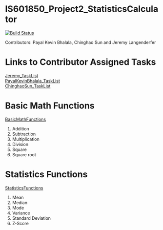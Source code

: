 # IS601850_Project2_StatisticsCalculator

[![Build Status](https://travis-ci.com/Cs586/IS601850_Project2_StatisticsCalculator.svg?branch=master)](https://travis-ci.com/Cs586/IS601850_Project2_StatisticsCalculator)

Contributors: Payal Kevin Bhalala, Chinghao Sun and Jeremy Langenderfer

# Links to Contributor Assigned Tasks
[Jeremy_TaskList](https://github.com/jderfer31/IS601850_Project2_StatisticsCalculator/blob/master/ContributorTasks/Jeremy_TaskList.md)  
[PayalKevinBhalala_TaskList](https://github.com/jderfer31/IS601850_Project2_StatisticsCalculator/blob/master/ContributorTasks/PayalKevinBhalala_TaskList.md)  
[ChinghaoSun_TaskList](https://github.com/jderfer31/IS601850_Project2_StatisticsCalculator/blob/master/ContributorTasks/ChinghaoSun_TaskList.md)

# Basic Math Functions
[BasicMathFunctions](https://github.com/jderfer31/IS601850_Project2_StatisticsCalculator/tree/master/Calculator)  

  1. Addition
  2. Subtraction
  3. Multiplication
  4. Division
  5. Square
  6. Square root
  
 # Statistics Functions
 [StatisticsFunctions](https://github.com/jderfer31/IS601850_Project2_StatisticsCalculator/tree/master/Statistics)
 
  1. Mean
  2. Median
  3. Mode
  4. Variance
  5. Standard Deviation
  6. Z-Score
